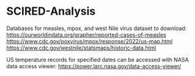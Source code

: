 # SCIRED-Analysis

Databases for measles, mpox, and west Nile virus dataset to download:
https://ourworldindata.org/grapher/reported-cases-of-measles
https://www.cdc.gov/poxvirus/mpox/response/2022/us-map.html
https://www.cdc.gov/westnile/statsmaps/historic-data.html

US temperature records for specified dates can be accessed with NASA data access viewer: 
https://power.larc.nasa.gov/data-access-viewer/
